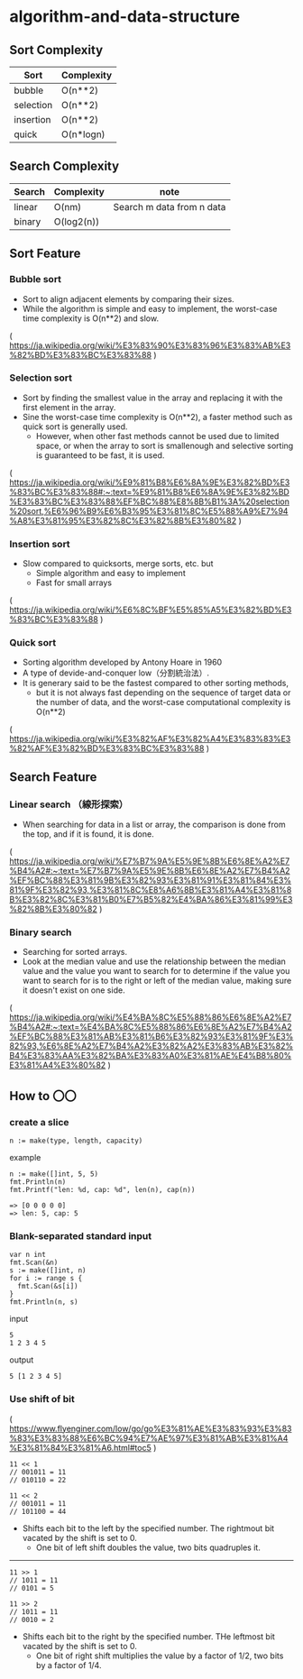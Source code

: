 # algorithm-and-data-structure

## Sort Complexity

| Sort | Complexity |
|------|------------|
| bubble | O(n**2) |
| selection | O(n**2) |
| insertion | O(n**2) |
| quick | O(n*logn) |


## Search Complexity

| Search | Complexity | note |
|--------|------------| ---- |
| linear | O(nm) | Search m data from n data |
| binary | O(log2(n)) |  |

## Sort Feature

### Bubble sort

- Sort to align adjacent elements by comparing their sizes.
- While the algorithm is simple and easy to implement, the worst-case time complexity is O(n**2) and slow.

( https://ja.wikipedia.org/wiki/%E3%83%90%E3%83%96%E3%83%AB%E3%82%BD%E3%83%BC%E3%83%88 )

### Selection sort

- Sort by finding the smallest value in the array and replacing it with the first element in the array.
- Sine the worst-case time complexity is O(n**2), a faster method such as quick sort is generally used.
  - However, when other fast methods cannot be used due to limited space, or when the array to sort is smallenough and selective sorting is guaranteed to be fast, it is used.

( https://ja.wikipedia.org/wiki/%E9%81%B8%E6%8A%9E%E3%82%BD%E3%83%BC%E3%83%88#:~:text=%E9%81%B8%E6%8A%9E%E3%82%BD%E3%83%BC%E3%83%88%EF%BC%88%E8%8B%B1%3A%20selection%20sort,%E6%96%B9%E6%B3%95%E3%81%8C%E5%88%A9%E7%94%A8%E3%81%95%E3%82%8C%E3%82%8B%E3%80%82 )


### Insertion sort

- Slow compared to quicksorts, merge sorts, etc. but
  - Simple algorithm and easy to implement
  - Fast for small arrays

( https://ja.wikipedia.org/wiki/%E6%8C%BF%E5%85%A5%E3%82%BD%E3%83%BC%E3%83%88 )


### Quick sort

- Sorting algorithm developed by Antony Hoare in 1960
- A type of devide-and-conquer low（分割統治法）.
- It is generary said to be the fastest compared to other sorting methods,
  - but it is not always fast depending on the sequence of target data or the number of data, and the worst-case computational complexity is O(n**2)

( https://ja.wikipedia.org/wiki/%E3%82%AF%E3%82%A4%E3%83%83%E3%82%AF%E3%82%BD%E3%83%BC%E3%83%88 )


## Search Feature

### Linear search （線形探索）

- When searching for data in a list or array, the comparison is done from the top, and if it is found, it is done.

( https://ja.wikipedia.org/wiki/%E7%B7%9A%E5%9E%8B%E6%8E%A2%E7%B4%A2#:~:text=%E7%B7%9A%E5%9E%8B%E6%8E%A2%E7%B4%A2%EF%BC%88%E3%81%9B%E3%82%93%E3%81%91%E3%81%84%E3%81%9F%E3%82%93,%E3%81%8C%E8%A6%8B%E3%81%A4%E3%81%8B%E3%82%8C%E3%81%B0%E7%B5%82%E4%BA%86%E3%81%99%E3%82%8B%E3%80%82 )


### Binary search

- Searching for sorted arrays.
- Look at the median value and use the relationship between the median value and the value you want to search for to determine if the value you want to search for is to the right or left of the median value, making sure it doesn't exist on one side.

( https://ja.wikipedia.org/wiki/%E4%BA%8C%E5%88%86%E6%8E%A2%E7%B4%A2#:~:text=%E4%BA%8C%E5%88%86%E6%8E%A2%E7%B4%A2%EF%BC%88%E3%81%AB%E3%81%B6%E3%82%93%E3%81%9F%E3%82%93,%E6%8E%A2%E7%B4%A2%E3%82%A2%E3%83%AB%E3%82%B4%E3%83%AA%E3%82%BA%E3%83%A0%E3%81%AE%E4%B8%80%E3%81%A4%E3%80%82 )


## How to 〇〇

### create a slice

```golang
n := make(type, length, capacity)
```


example

```golang
n := make([]int, 5, 5)
fmt.Println(n)
fmt.Printf("len: %d, cap: %d", len(n), cap(n))

=> [0 0 0 0 0]
=> len: 5, cap: 5
```

### Blank-separated standard input

```golang
var n int
fmt.Scan(&n)
s := make([]int, n)
for i := range s {
  fmt.Scan(&s[i])
}
fmt.Println(n, s)
```

input
```
5
1 2 3 4 5
```

output
```
5 [1 2 3 4 5]
```

### Use shift of bit

( https://www.flyenginer.com/low/go/go%E3%81%AE%E3%83%93%E3%83%83%E3%83%88%E6%BC%94%E7%AE%97%E3%81%AB%E3%81%A4%E3%81%84%E3%81%A6.html#toc5 )

```golang
11 << 1
// 001011 = 11
// 010110 = 22

11 << 2
// 001011 = 11
// 101100 = 44
```

- Shifts each bit to the left by the specified number. The rightmout bit vacated by the shift is set to 0.
  - One bit of left shift doubles the value, two bits quadruples it.

---

```golang
11 >> 1
// 1011 = 11
// 0101 = 5

11 >> 2
// 1011 = 11
// 0010 = 2
```

- Shifts each bit to the right by the specified number. THe leftmost bit vacated by the shift is set to 0.
  - One bit of right shift multiplies the value by a factor of 1/2, two bits by a factor of 1/4.